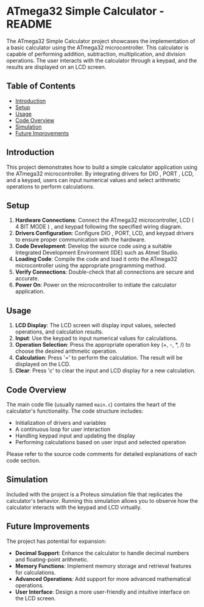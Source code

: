 # ATmega32 Simple Calculator - README

The ATmega32 Simple Calculator project showcases the implementation of a basic calculator using the ATmega32 microcontroller. This calculator is capable of performing addition, subtraction, multiplication, and division operations. The user interacts with the calculator through a keypad, and the results are displayed on an LCD screen.

## Table of Contents

- [Introduction](#introduction)
- [Setup](#setup)
- [Usage](#usage)
- [Code Overview](#code-overview)
- [Simulation](#simulation)
- [Future Improvements](#future-improvements)

## Introduction

This project demonstrates how to build a simple calculator application using the ATmega32 microcontroller. By integrating drivers for DIO , PORT , LCD, and a keypad, users can input numerical values and select arithmetic operations to perform calculations.

## Setup

1. **Hardware Connections**: Connect the ATmega32 microcontroller, LCD ( 4 BIT MODE ) , and keypad following the specified wiring diagram.
2. **Drivers Configuration**: Configure DIO , PORT, LCD, and keypad drivers to ensure proper communication with the hardware.
3. **Code Development**: Develop the source code using a suitable Integrated Development Environment (IDE) such as Atmel Studio.
4. **Loading Code**: Compile the code and load it onto the ATmega32 microcontroller using the appropriate programming method.
5. **Verify Connections**: Double-check that all connections are secure and accurate.
6. **Power On**: Power on the microcontroller to initiate the calculator application.

## Usage

1. **LCD Display**: The LCD screen will display input values, selected operations, and calculation results.
2. **Input**: Use the keypad to input numerical values for calculations.
3. **Operation Selection**: Press the appropriate operation key (+, -, *, /) to choose the desired arithmetic operation.
4. **Calculation**: Press '=' to perform the calculation. The result will be displayed on the LCD.
5. **Clear**: Press 'c' to clear the input and LCD display for a new calculation.

## Code Overview

The main code file (usually named `main.c`) contains the heart of the calculator's functionality. The code structure includes:

- Initialization of drivers and variables
- A continuous loop for user interaction
- Handling keypad input and updating the display
- Performing calculations based on user input and selected operation

Please refer to the source code comments for detailed explanations of each code section.

## Simulation

Included with the project is a Proteus simulation file that replicates the calculator's behavior. Running this simulation allows you to observe how the calculator interacts with the keypad and LCD virtually.

## Future Improvements

The project has potential for expansion:

- **Decimal Support**: Enhance the calculator to handle decimal numbers and floating-point arithmetic.
- **Memory Functions**: Implement memory storage and retrieval features for calculations.
- **Advanced Operations**: Add support for more advanced mathematical operations.
- **User Interface**: Design a more user-friendly and intuitive interface on the LCD screen.

